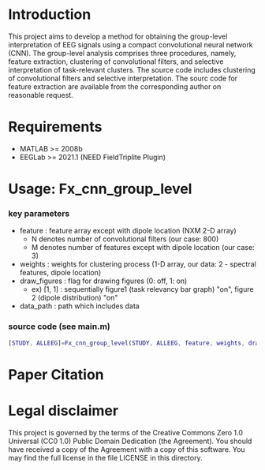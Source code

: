 # Introduction
This project aims to develop a method for obtaining the group-level interpretation of EEG signals using a compact convolutional neural network (CNN). 
The group-level analysis comprises three procedures, namely, feature extraction, clustering of convolutional filters, and selective interpretation of task-relevant clusters. 
The source code includes clustering of convolutional filters and selective interpretation.
The sourc code for feature extraction are available from the corresponding author on reasonable request.

# Requirements
* MATLAB >= 2008b
* EEGLab >= 2021.1 (NEED FieldTriplite Plugin)

# Usage: Fx_cnn_group_level
### key parameters
* feature : feature array except with dipole location (NXM 2-D array)
  * N denotes number of convolutional filters (our case: 800)
  * M denotes number of features except with dipole location (our case: 3)
* weights : weights for clustering process (1-D array, our data: 2 - spectral features, dipole location)
* draw_figures : flag for drawing figures (0: off, 1: on)
  * ex) [1, 1] : sequentially figure1 (task relevancy bar graph) "on", figure 2 (dipole distribution) "on"
* data_path : path which includes data
### source code (see main.m)
```MATLAB
[STUDY, ALLEEG]=Fx_cnn_group_level(STUDY, ALLEEG, feature, weights, draw_figures, data_path);
```

# Paper Citation

# Legal disclaimer
This project is governed by the terms of the Creative Commons Zero 1.0 Universal (CC0 1.0) Public Domain Dedication (the Agreement). You should have received a copy of the Agreement with a copy of this software. 
You may find the full license in the file LICENSE in this directory.
